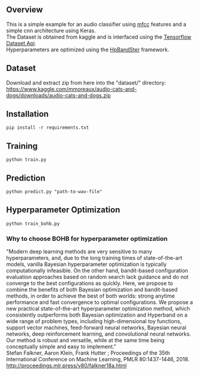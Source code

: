 ## Overview
This is a simple example for an audio classifier using [mfcc](https://librosa.github.io/librosa/generated/librosa.feature.mfcc.html) features and a simple cnn architecture using Keras.<br/>
The Dataset is obtained from kaggle and is interfaced using the [Tensorflow Dataset Api](https://www.tensorflow.org/guide/datasets).<br/>
Hyperparameters are optimized using the [HpBandSter](https://github.com/automl/HpBandSter) framework.

## Dataset
Download and extract zip from here into the "dataset/" directory:<br/>
https://www.kaggle.com/mmoreaux/audio-cats-and-dogs/downloads/audio-cats-and-dogs.zip

## Installation
```
pip install -r requirements.txt
```

## Training
```
python train.py
```

## Prediction
```
python predict.py "path-to-wav-file"
```

## Hyperparameter Optimization
```
python train_bohb.py
```
### Why to choose BOHB for hyperparameter optimization
"Modern deep learning methods are very sensitive to many hyperparameters, and, due to the long training times of state-of-the-art models, vanilla Bayesian hyperparameter optimization is typically computationally infeasible. On the other hand, bandit-based configuration evaluation approaches based on random search lack guidance and do not converge to the best configurations as quickly. Here, we propose to combine the benefits of both Bayesian optimization and bandit-based methods, in order to achieve the best of both worlds: strong anytime performance and fast convergence to optimal configurations. We propose a new practical state-of-the-art hyperparameter optimization method, which consistently outperforms both Bayesian optimization and Hyperband on a wide range of problem types, including high-dimensional toy functions, support vector machines, feed-forward neural networks, Bayesian neural networks, deep reinforcement learning, and convolutional neural networks. Our method is robust and versatile, while at the same time being conceptually simple and easy to implement."
<br/>
Stefan Falkner, Aaron Klein, Frank Hutter ; Proceedings of the 35th International Conference on Machine Learning, PMLR 80:1437-1446, 2018.
<br/>
http://proceedings.mlr.press/v80/falkner18a.html
